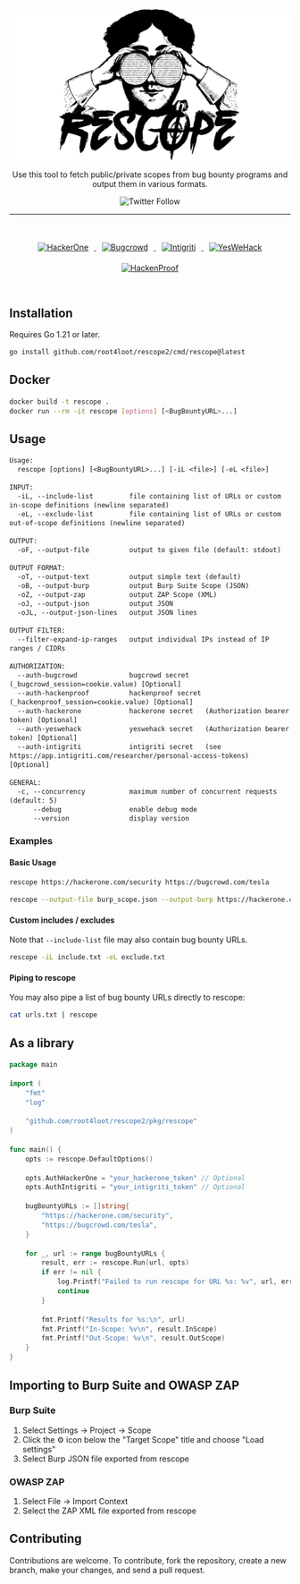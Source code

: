 <div align="center">
  <img src="logo.png" alt="Logo" width="970"/>
  <a href="https://img.shields.io/twitter/follow/danielantonsen"> </a>
  <p>Use this tool to fetch public/private scopes from bug bounty programs and output them in various formats.</p>
  <img src="https://img.shields.io/twitter/follow/danielantonsen" alt="Twitter Follow"/>
</div>

<hr>

<div align="center" style="padding: 20px; margin: 20px;">
  <a href="https://github.com/root4loot/rescope/actions/workflows/test-hackerone.yml">
    <img src="https://img.shields.io/badge/HackerOne-passing-brightgreen?style=flat-square" alt="HackerOne" style="margin: 10px;"/>
  </a>
  <a href="https://github.com/root4loot/rescope/actions/workflows/test-bugcrowd.yml">
    <img src="https://img.shields.io/badge/Bugcrowd-passing-brightgreen?style=flat-square" alt="Bugcrowd" style="margin: 10px;"/>
  </a>
  <a href="https://github.com/root4loot/rescope/actions/workflows/test-intigriti.yml">
    <img src="https://img.shields.io/badge/Intigriti-passing-brightgreen?style=flat-square" alt="Intigriti" style="margin: 10px;"/>
  </a>
  <a href="https://github.com/root4loot/rescope/actions/workflows/test-yeswehack.yml">
    <img src="https://img.shields.io/badge/YesWeHack-passing-brightgreen?style=flat-square" alt="YesWeHack" style="margin: 10px;"/>
  </a>
  <a href="https://github.com/root4loot/rescope/actions/workflows/test-hackenproof.yml">
    <img src="https://img.shields.io/badge/HackenProof-failing-red?style=flat-square" alt="HackenProof" style="margin: 10px;"/>
  </a>
</div>


## Installation

Requires Go 1.21 or later.

```bash
go install github.com/root4loot/rescope2/cmd/rescope@latest
```

## Docker

```bash
docker build -t rescope .
docker run --rm -it rescope [options] [<BugBountyURL>...]
```

## Usage

```
Usage:
  rescope [options] [<BugBountyURL>...] [-iL <file>] [-eL <file>]

INPUT:
  -iL, --include-list         file containing list of URLs or custom in-scope definitions (newline separated)
  -eL, --exclude-list         file containing list of URLs or custom out-of-scope definitions (newline separated)

OUTPUT:
  -oF, --output-file          output to given file (default: stdout)

OUTPUT FORMAT:
  -oT, --output-text          output simple text (default)
  -oB, --output-burp          output Burp Suite Scope (JSON)
  -oZ, --output-zap           output ZAP Scope (XML)
  -oJ, --output-json          output JSON
  -oJL, --output-json-lines   output JSON lines

OUTPUT FILTER:
  --filter-expand-ip-ranges   output individual IPs instead of IP ranges / CIDRs

AUTHORIZATION:
  --auth-bugcrowd             bugcrowd secret    (_bugcrowd_session=cookie.value) [Optional]
  --auth-hackenproof          hackenproof secret (_hackenproof_session=cookie.value) [Optional]
  --auth-hackerone            hackerone secret   (Authorization bearer token) [Optional]
  --auth-yeswehack            yeswehack secret   (Authorization bearer token) [Optional]
  --auth-intigriti            intigriti secret   (see https://app.intigriti.com/researcher/personal-access-tokens) [Optional]

GENERAL:
  -c, --concurrency           maximum number of concurrent requests (default: 5)
      --debug                 enable debug mode
      --version               display version
```

### Examples

#### Basic Usage

```bash
rescope https://hackerone.com/security https://bugcrowd.com/tesla
```

```bash
rescope --output-file burp_scope.json --output-burp https://hackerone.com/security https://bugcrowd.com/tesla
```

#### Custom includes / excludes

Note that `--include-list` file may also contain bug bounty URLs.

```bash
rescope -iL include.txt -eL exclude.txt
```

#### Piping to rescope

You may also pipe a list of bug bounty URLs directly to rescope:

```bash
cat urls.txt | rescope
```

## As a library

```go
package main

import (
	"fmt"
	"log"

	"github.com/root4loot/rescope2/pkg/rescope"
)

func main() {
	opts := rescope.DefaultOptions()

	opts.AuthHackerOne = "your_hackerone_token" // Optional
	opts.AuthIntigriti = "your_intigriti_token" // Optional

	bugBountyURLs := []string{
		"https://hackerone.com/security",
		"https://bugcrowd.com/tesla",
	}

	for _, url := range bugBountyURLs {
		result, err := rescope.Run(url, opts)
		if err != nil {
			log.Printf("Failed to run rescope for URL %s: %v", url, err)
			continue
		}

		fmt.Printf("Results for %s:\n", url)
		fmt.Printf("In-Scope: %v\n", result.InScope)
		fmt.Printf("Out-Scope: %v\n", result.OutScope)
	}
}
```

## Importing to Burp Suite and OWASP ZAP

### Burp Suite

1. Select Settings -> Project -> Scope
2. Click the ⚙︎ icon below the "Target Scope" title and choose "Load settings"
3. Select Burp JSON file exported from rescope

### OWASP ZAP

1. Select File -> Import Context
2. Select the ZAP XML file exported from rescope

## Contributing

Contributions are welcome. To contribute, fork the repository, create a new branch, make your changes, and send a pull request.
